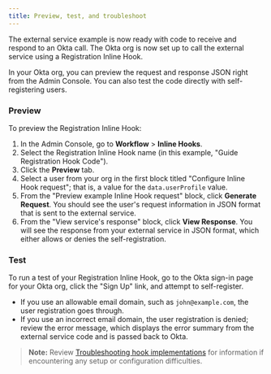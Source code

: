 ```yaml
---
title: Preview, test, and troubleshoot
---
```

The external service example is now ready with code to receive and respond to an Okta call. The Okta org is now set up to call the external service using a Registration Inline Hook.

In your Okta org, you can preview the request and response JSON right from the Admin Console. You can also test the code directly with self-registering users.

### Preview

To preview the Registration Inline Hook:

1. In the Admin Console, go to **Workflow** > **Inline Hooks**.
2. Select the Registration Inline Hook name (in this example, "Guide Registration Hook Code").
3. Click the **Preview** tab.
4. Select a user from your org in the first block titled "Configure Inline Hook request"; that is, a value for the  `data.userProfile` value.
5. From the "Preview example Inline Hook request" block, click **Generate Request**.
    You should see the user's request information in JSON format that is sent to the external service.
6. From the "View service's response" block, click **View Response**.
    You will see the response from your external service in JSON format, which either allows or denies the self-registration.

### Test

To run a test of your Registration Inline Hook, go to the Okta sign-in page for your Okta org, click the "Sign Up" link, and attempt to self-register.

- If you use an allowable email domain, such as `john@example.com`, the user registration goes through.
- If you use an incorrect email domain, the user registration is denied; review the error message, which displays the error summary from the external service code and is passed back to Okta.

> **Note:** Review [Troubleshooting hook implementations](/docs/guides/common-hook-set-up-steps/nodejs/main/#troubleshoot-hook-implementations) for information if encountering any setup or configuration difficulties.
